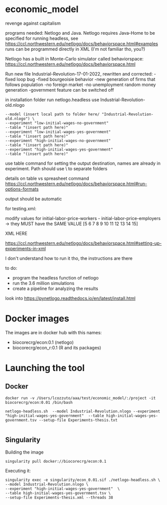 # economic_model
revenge against capitalism

programs needed: Netlogo and Java. 
Netlogo requires Java-Home to be specified for running headless, see https://ccl.northwestern.edu/netlogo/docs/behaviorspace.html#examples
runs can be programmed directly in XML (I'm not familiar tho, you?)

Netlogo has a built in Monte-Carlo simulator called behaviorspace: https://ccl.northwestern.edu/netlogo/docs/behaviorspace.html

Run new file Industrial-Revolution-17-01-2022, rewritten and corrected:
-fixed loop bug
-fixed bourgeoisie behavior
-new generation of firms that follows population
-no foreign market
-no unemployment random money generation
-government feature can be switched off

in installation folder run netlogo.headless
use Industrial-Revolution-old.nlogo

```
--model (insert local path to folder here/ "Industrial-Revolution-old.nlogo") \
--experiment "low-initial-wages-no-government" 
--table "(insert path here)" 
--experiment "low-initial-wages-yes-government" 
--table "(insert path here)" 
--experiment "high-initial-wages-no-government" 
--table "(insert path here)" 
--experiment "high-initial-wages-yes-government" 
--table "(insert path here)" 
```

use table command for setting the output destination, names are already in experiment. Path should use \ to separate folders  

details on table vs spreasheet command
https://ccl.northwestern.edu/netlogo/docs/behaviorspace.html#run-options-formats


output should be automatic


for testing.xml:

modify values for initial-labor-price-workers - initial-labor-price-employers -> they MUST have the SAME VALUE
[5 6 7 8 9 10 11 12 13 14 15]


XML HERE

https://ccl.northwestern.edu/netlogo/docs/behaviorspace.html#setting-up-experiments-in-xml

I don't understand how to run it tho, the instructions are there
  

to do:

- program the headless function of netlogo
- run the 3.6 million simulations
- create a pipeline for analyzing the results

look into https://pynetlogo.readthedocs.io/en/latest/install.html

# Docker images
The images are in docker hub with this names:
- biocorecrg/econ:0.1 (netlogo)
- biocorecrg/econ_r:0.1 (R and its packages)

# Launching the tool

## Docker

```
docker run -v /Users/lcozzuto/aaa/test/economic_model/:/project -it biocorecrg/econ:0.01 /bin/bash

netlogo-headless.sh  --model Industrial-Revolution.nlogo --experiment "high-initial-wages-yes-government"  --table high-initial-wages-yes-government.tsv --setup-file Experiments-thesis.txt 


```


## Singularity
Building the image

```
singularity pull docker://biocorecrg/econ:0.1
```

Executing it:

```
singularity exec -e singularity/econ_0.01.sif ./netlogo-headless.sh \
--model Industrial-Revolution.nlogo \
--experiment "high-initial-wages-yes-government"  \
--table high-initial-wages-yes-government.tsv \
--setup-file Experiments-thesis.xml --threads 38
```



